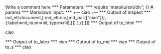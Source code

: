 Write a comment here
*** Parameters: ***
require 'maruku/ext/div'; {} # params 
*** Markdown input: ***
+--
ciao
=--
*** Output of inspect ***
md_el(:document,[
	md_el(:div,[md_par(["ciao"])],{:label=>nil,:num=>nil,:type=>nil},[])
],{},[])
*** Output of to_html ***
<div>
<p>ciao</p>
</div>
*** Output of to_latex ***
ciao
*** Output of to_md ***
ciao
*** Output of to_s ***
ciao
